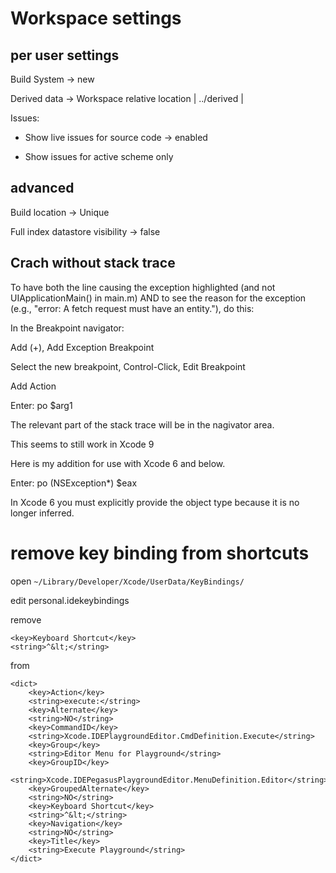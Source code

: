 # Workspace settings

## per user settings

Build System -> new

Derived data -> Workspace relative location | ../derived |

Issues:

* Show live issues for source code -> enabled
  
* Show issues for active scheme only

## advanced

Build location -> Unique

Full index datastore visibility -> false


## Crach without stack trace

To have both the line causing the exception highlighted (and not UIApplicationMain() in main.m) AND to see the reason for the exception (e.g., "error: A fetch request must have an entity."), do this:

In the Breakpoint navigator:

Add (+), Add Exception Breakpoint

Select the new breakpoint, Control-Click, Edit Breakpoint

Add Action

Enter: po $arg1

The relevant part of the stack trace will be in the nagivator area.

This seems to still work in Xcode 9

Here is my addition for use with Xcode 6 and below.

Enter: po (NSException*) $eax

In Xcode 6 you must explicitly provide the object type because it is no longer inferred.

# remove key binding from shortcuts

open `~/Library/Developer/Xcode/UserData/KeyBindings/`

edit personal.idekeybindings

remove

```
<key>Keyboard Shortcut</key>
<string>^&lt;</string>
```

from

```
<dict>
    <key>Action</key>
    <string>execute:</string>
    <key>Alternate</key>
    <string>NO</string>
    <key>CommandID</key>
    <string>Xcode.IDEPlaygroundEditor.CmdDefinition.Execute</string>
    <key>Group</key>
    <string>Editor Menu for Playground</string>
    <key>GroupID</key>
    <string>Xcode.IDEPegasusPlaygroundEditor.MenuDefinition.Editor</string>
    <key>GroupedAlternate</key>
    <string>NO</string>
    <key>Keyboard Shortcut</key>
    <string>^&lt;</string>
    <key>Navigation</key>
    <string>NO</string>
    <key>Title</key>
    <string>Execute Playground</string>
</dict>
```

    
